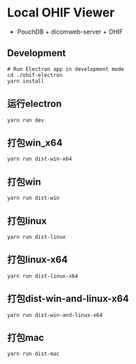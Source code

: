 # Local OHIF Viewer

- PouchDB + dicomweb-server + OHIF

## Development
```
# Run Electron app in development mode
cd ./ohif-electron
yarn install
```

## 运行electron
```
yarn run dev

```

## 打包win_x64
```
yarn run dist-win-x64
```

## 打包win
```
yarn run dist-win
```

## 打包linux
```
yarn run dist-linux
```

## 打包linux-x64
```
yarn run dist-linux-x64
```

## 打包dist-win-and-linux-x64
```
yarn run dist-win-and-linux-x64
```

## 打包mac
```
yarn run dist-mac
```
